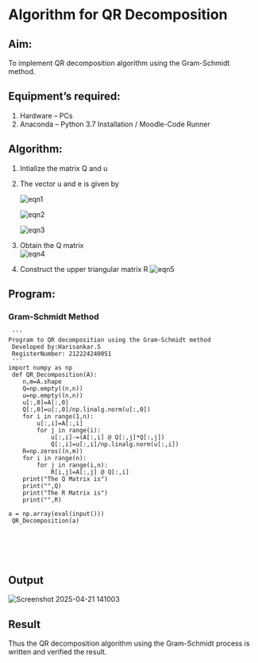 # Algorithm for QR Decomposition
## Aim:
To implement QR decomposition algorithm using the Gram-Schmidt method.
## Equipment’s required:
1.	Hardware – PCs
2.	Anaconda – Python 3.7 Installation / Moodle-Code Runner
## Algorithm:
1.	Intialize the matrix Q and u
2.	The vector u and e is given by

    ![eqn1](./ex4.jpg)

    ![eqn2](./ex6.jpg)

    ![eqn3](./ex3.jpg)

3.	Obtain the Q matrix   
    ![eqn4](./ex1.jpg)
4.	Construct the upper triangular matrix R
    ![eqn5](./ex2.jpg)



## Program:
### Gram-Schmidt Method
```
 ''' 
Program to QR decomposition using the Gram-Schmidt method
 Developed by:Harisankar.S
 RegisterNumber: 212224240051
 '''
import numpy as np
 def QR_Decomposition(A):
    n,m=A.shape
    Q=np.empty((n,n))
    u=np.empty((n,n))
    u[:,0]=A[:,0]
    Q[:,0]=u[:,0]/np.linalg.norm(u[:,0])
    for i in range(1,n):
        u[:,i]=A[:,i]
        for j in range(i):
            u[:,i]-=(A[:,i] @ Q[:,j]*Q[:,j])
            Q[:,i]=u[:,i]/np.linalg.norm(u[:,i])
    R=np.zeros((n,m))
    for i in range(n):
        for j in range(i,n):
            R[i,j]=A[:,j] @ Q[:,i]
    print("The Q Matrix is")        
    print("",Q)
    print("The R Matrix is")
    print("",R)
            
a = np.array(eval(input()))
 QR_Decomposition(a)






```

## Output
![Screenshot 2025-04-21 141003](https://github.com/user-attachments/assets/ee2d52c3-0612-4659-bd46-056432a6e95f)


## Result
Thus the QR decomposition algorithm using the Gram-Schmidt process is written and verified the result.
